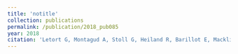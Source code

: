 ```yaml
---
title: 'notitle'
collection: publications
permalink: /publication/2018_pub085
year: 2018
citation: 'Letort G, Montagud A, Stoll G, Heiland R, Barillot E, Macklin P, Zinovyev A, Calzone L. PhysiBoSS: a multi-scale agent-based modelling framework integrating physical dimension and cell signalling. Bioinformatics. 2018 Aug 30. doi: 10.1093/bioinformatics/bty766.'
---
```

